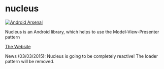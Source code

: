 nucleus
=======

[![Android Arsenal](https://img.shields.io/badge/Android%20Arsenal-Nucleus-brightgreen.svg?style=flat)](https://android-arsenal.com/details/1/1379)

Nucleus is an Android library, which helps to use the Model-View-Presenter pattern

[The Website](http://konmik.github.io/nucleus)

News (03/03/2015): Nucleus is going to be completely reactive! The loader pattern will be removed.
